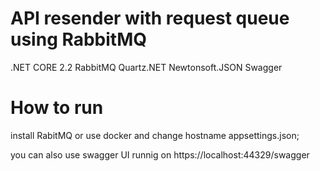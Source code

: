 # API resender with request queue using RabbitMQ
.NET CORE 2.2
RabbitMQ
Quartz.NET
Newtonsoft.JSON
Swagger

# How to run

install RabitMQ or use docker and change hostname appsettings.json;

you can also use swagger UI runnig on https://localhost:44329/swagger 
